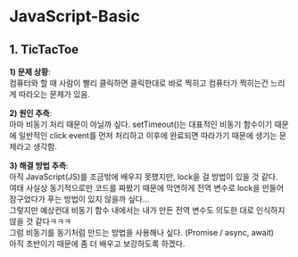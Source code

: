 # JavaScript-Basic

## 1. TicTacToe
**1) 문제 상황**:<br>
컴퓨터와 할 때 사람이 빨리 클릭하면 클릭한대로 바로 찍히고 컴퓨터가 찍히는건 느리게 따라오는 문제가 있음.<p>
**2) 원인 추측**:<br>
아마 비동기 처리 때문이 아닐까 싶다. setTimeout()는 대표적인 비동기 함수이기 때문에 일반적인 click event를 먼저 처리하고 이후에 완료되면 따라가기 때문에 생기는 문제라고 생각함.<p>
**3) 해결 방법 추측**:<br>
아직 JavaScript(JS)를 조금밖에 배우지 못했지만, lock을 걸 방법이 있을 것 같다.<br>
여태 사실상 동기적으로만 코드를 짜봤기 때문에 막연하게 전역 변수로 lock을 만들어 잠구었다가 푸는 방법이 있지 않을까 싶다...<br>
그렇지만 예상컨대 비동기 함수 내에서는 내가 만든 전역 변수도 의도한 대로 인식하지 않을 것 같다ㅋㅋㅋ<br>
그럼 비동기를 동기처럼 만드는 방법을 사용해나 싶다. (Promise / async, await)<br>
아직 초반이기 때문에 좀 더 배우고 보강하도록 하겠다. 